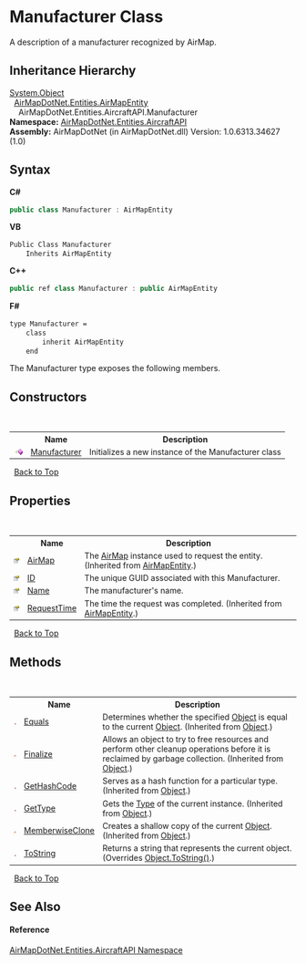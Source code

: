 # Manufacturer Class
 

A description of a manufacturer recognized by AirMap.


## Inheritance Hierarchy
<a href="http://msdn2.microsoft.com/en-us/library/e5kfa45b" target="_blank">System.Object</a><br />&nbsp;&nbsp;<a href="T_AirMapDotNet_Entities_AirMapEntity">AirMapDotNet.Entities.AirMapEntity</a><br />&nbsp;&nbsp;&nbsp;&nbsp;AirMapDotNet.Entities.AircraftAPI.Manufacturer<br />
**Namespace:**&nbsp;<a href="N_AirMapDotNet_Entities_AircraftAPI">AirMapDotNet.Entities.AircraftAPI</a><br />**Assembly:**&nbsp;AirMapDotNet (in AirMapDotNet.dll) Version: 1.0.6313.34627 (1.0)

## Syntax

**C#**<br />
``` C#
public class Manufacturer : AirMapEntity
```

**VB**<br />
``` VB
Public Class Manufacturer
	Inherits AirMapEntity
```

**C++**<br />
``` C++
public ref class Manufacturer : public AirMapEntity
```

**F#**<br />
``` F#
type Manufacturer =  
    class
        inherit AirMapEntity
    end
```

The Manufacturer type exposes the following members.


## Constructors
&nbsp;<table><tr><th></th><th>Name</th><th>Description</th></tr><tr><td>![Public method](media/pubmethod.gif "Public method")</td><td><a href="M_AirMapDotNet_Entities_AircraftAPI_Manufacturer__ctor">Manufacturer</a></td><td>
Initializes a new instance of the Manufacturer class</td></tr></table>&nbsp;
<a href="#manufacturer-class">Back to Top</a>

## Properties
&nbsp;<table><tr><th></th><th>Name</th><th>Description</th></tr><tr><td>![Public property](media/pubproperty.gif "Public property")</td><td><a href="P_AirMapDotNet_Entities_AirMapEntity_AirMap">AirMap</a></td><td>
The <a href="P_AirMapDotNet_Entities_IAirMapEntity_AirMap">AirMap</a> instance used to request the entity.
 (Inherited from <a href="T_AirMapDotNet_Entities_AirMapEntity">AirMapEntity</a>.)</td></tr><tr><td>![Public property](media/pubproperty.gif "Public property")</td><td><a href="P_AirMapDotNet_Entities_AircraftAPI_Manufacturer_ID">ID</a></td><td>
The unique GUID associated with this Manufacturer.</td></tr><tr><td>![Public property](media/pubproperty.gif "Public property")</td><td><a href="P_AirMapDotNet_Entities_AircraftAPI_Manufacturer_Name">Name</a></td><td>
The manufacturer's name.</td></tr><tr><td>![Public property](media/pubproperty.gif "Public property")</td><td><a href="P_AirMapDotNet_Entities_AirMapEntity_RequestTime">RequestTime</a></td><td>
The time the request was completed.
 (Inherited from <a href="T_AirMapDotNet_Entities_AirMapEntity">AirMapEntity</a>.)</td></tr></table>&nbsp;
<a href="#manufacturer-class">Back to Top</a>

## Methods
&nbsp;<table><tr><th></th><th>Name</th><th>Description</th></tr><tr><td>![Public method](media/pubmethod.gif "Public method")</td><td><a href="http://msdn2.microsoft.com/en-us/library/bsc2ak47" target="_blank">Equals</a></td><td>
Determines whether the specified <a href="http://msdn2.microsoft.com/en-us/library/e5kfa45b" target="_blank">Object</a> is equal to the current <a href="http://msdn2.microsoft.com/en-us/library/e5kfa45b" target="_blank">Object</a>.
 (Inherited from <a href="http://msdn2.microsoft.com/en-us/library/e5kfa45b" target="_blank">Object</a>.)</td></tr><tr><td>![Protected method](media/protmethod.gif "Protected method")</td><td><a href="http://msdn2.microsoft.com/en-us/library/4k87zsw7" target="_blank">Finalize</a></td><td>
Allows an object to try to free resources and perform other cleanup operations before it is reclaimed by garbage collection.
 (Inherited from <a href="http://msdn2.microsoft.com/en-us/library/e5kfa45b" target="_blank">Object</a>.)</td></tr><tr><td>![Public method](media/pubmethod.gif "Public method")</td><td><a href="http://msdn2.microsoft.com/en-us/library/zdee4b3y" target="_blank">GetHashCode</a></td><td>
Serves as a hash function for a particular type.
 (Inherited from <a href="http://msdn2.microsoft.com/en-us/library/e5kfa45b" target="_blank">Object</a>.)</td></tr><tr><td>![Public method](media/pubmethod.gif "Public method")</td><td><a href="http://msdn2.microsoft.com/en-us/library/dfwy45w9" target="_blank">GetType</a></td><td>
Gets the <a href="http://msdn2.microsoft.com/en-us/library/42892f65" target="_blank">Type</a> of the current instance.
 (Inherited from <a href="http://msdn2.microsoft.com/en-us/library/e5kfa45b" target="_blank">Object</a>.)</td></tr><tr><td>![Protected method](media/protmethod.gif "Protected method")</td><td><a href="http://msdn2.microsoft.com/en-us/library/57ctke0a" target="_blank">MemberwiseClone</a></td><td>
Creates a shallow copy of the current <a href="http://msdn2.microsoft.com/en-us/library/e5kfa45b" target="_blank">Object</a>.
 (Inherited from <a href="http://msdn2.microsoft.com/en-us/library/e5kfa45b" target="_blank">Object</a>.)</td></tr><tr><td>![Public method](media/pubmethod.gif "Public method")</td><td><a href="M_AirMapDotNet_Entities_AircraftAPI_Manufacturer_ToString">ToString</a></td><td>
Returns a string that represents the current object.
 (Overrides <a href="http://msdn2.microsoft.com/en-us/library/7bxwbwt2" target="_blank">Object.ToString()</a>.)</td></tr></table>&nbsp;
<a href="#manufacturer-class">Back to Top</a>

## See Also


#### Reference
<a href="N_AirMapDotNet_Entities_AircraftAPI">AirMapDotNet.Entities.AircraftAPI Namespace</a><br />